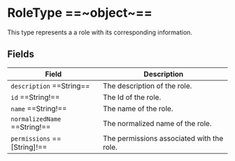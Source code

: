 # RoleType ==~object~==

This type represents a a role with its corresponding information.

## Fields

| Field                       	| Description                                                        	|
|----------------------------	|--------------------------------------------------------------------	|
| `description`  ==String==     | The description of the role.                                       	|
| `id`  ==String!==              | The Id of the role.                                                	|
| `name`  ==String!==            | The name of the role.                                              	|
| `normalizedName`  ==String!==  | The normalized name of the role.                                   	|
| `permissions`  ==[String]!==  | The permissions associated with the role.                          	|


